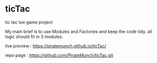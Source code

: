 # ticTac
tic tac toe game project

My main brief is to use Modules and Factories and keep the code tidy. all logic should fit in 3 modules.


live preview : https://piratemunch.github.io/ticTac/

repo page : https://github.com/PirateMunch/ticTac.git